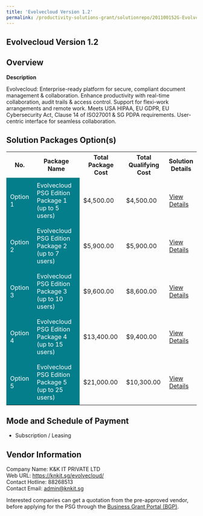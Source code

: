 ```yaml
---
title: 'Evolvecloud Version 1.2'
permalink: /productivity-solutions-grant/solutionrepo/201100152G-Evolvcloud-v-12-G
---
```


## Evolvecloud Version 1.2

## Overview

**Description**

Evolvecloud: Enterprise-ready platform for secure, compliant document management & collaboration. Enhance productivity with real-time collaboration, audit trails & access control. Support for flexi-work arrangements and remote work. Meets USA HIPAA, EU GDPR, EU Cybersecurity Act, Clause 14 of ISO27001 & SG PDPA requirements. User-centric interface for seamless collaboration.

## Solution Packages Option(s)

<table>
<tr>
<th><b>No.</b></th>
<th><b>Package Name</b></th>
<th><b>Total Package Cost</b></th>
<th><b>Total Qualifying Cost</b></th>
<th><b>Solution Details</b></th>
</tr>
<tr>
<td style='padding: 10px; background-color: #037E8A; color: #FFFFFF;'>Option 1</td>
<td style='padding: 10px; background-color: #037E8A; color: #FFFFFF;'>Evolvecloud PSG Edition Package 1 (up to 5 users)</td>
<td style='padding: 10px;'>$4,500.00</td>
<td style='padding: 10px;'>$4,500.00</td>
<td style='padding: 10px;'><a href='images/psg/201100152G_20240191_30012025_Desensitised_Annex3_Part1.pdf' target='_blank'>View Details</a></td>
</tr>
<tr>
<td style='padding: 10px; background-color: #037E8A; color: #FFFFFF;'>Option 2</td>
<td style='padding: 10px; background-color: #037E8A; color: #FFFFFF;'>Evolvecloud PSG Edition Package 2 (up to 7 users)</td>
<td style='padding: 10px;'>$5,900.00</td>
<td style='padding: 10px;'>$5,900.00</td>
<td style='padding: 10px;'><a href='images/psg/201100152G_20240191_30012025_Desensitised_Annex3_Part2.pdf' target='_blank'>View Details</a></td>
</tr>
<tr>
<td style='padding: 10px; background-color: #037E8A; color: #FFFFFF;'>Option 3</td>
<td style='padding: 10px; background-color: #037E8A; color: #FFFFFF;'>Evolvecloud PSG Edition Package 3 (up to 10 users)</td>
<td style='padding: 10px;'>$9,600.00</td>
<td style='padding: 10px;'>$8,600.00</td>
<td style='padding: 10px;'><a href='images/psg/201100152G_20240191_30012025_Desensitised_Annex3_Part3.pdf' target='_blank'>View Details</a></td>
</tr>
<tr>
<td style='padding: 10px; background-color: #037E8A; color: #FFFFFF;'>Option 4</td>
<td style='padding: 10px; background-color: #037E8A; color: #FFFFFF;'>Evolvecloud PSG Edition Package 4 (up to 15 users)</td>
<td style='padding: 10px;'>$13,400.00</td>
<td style='padding: 10px;'>$9,400.00</td>
<td style='padding: 10px;'><a href='images/psg/201100152G_20240191_30012025_Desensitised_Annex3_Part4.pdf' target='_blank'>View Details</a></td>
</tr>
<tr>
<td style='padding: 10px; background-color: #037E8A; color: #FFFFFF;'>Option 5</td>
<td style='padding: 10px; background-color: #037E8A; color: #FFFFFF;'>Evolvecloud PSG Edition Package 5 (up to 25 users)</td>
<td style='padding: 10px;'>$21,000.00</td>
<td style='padding: 10px;'>$10,300.00</td>
<td style='padding: 10px;'><a href='images/psg/201100152G_20240191_30012025_Desensitised_Annex3_Part5.pdf' target='_blank'>View Details</a></td>
</tr>
</table>

## Mode and Schedule of Payment

 - Subscription / Leasing

## Vendor Information

 Company Name: K&K IT PRIVATE LTD<br>Web URL: https://knkit.sg/evolvecloud/ <br>Contact Hotline: 88268513 <br>Contact Email: admin@knkit.sg <br>

Interested companies can get a quotation from the pre-approved vendor, before applying for the PSG through the <a href='https://www.businessgrants.gov.sg/' target='_blank' rel='noopener'>Business Grant Portal (BGP)</a>.

<script src="/jquery/resize-tables.js"></script>
